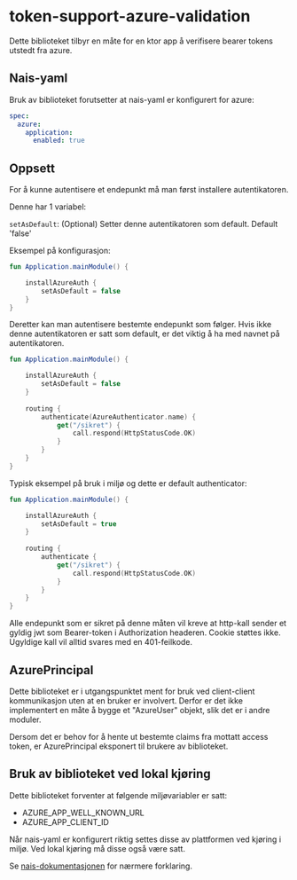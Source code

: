 # token-support-azure-validation

Dette biblioteket tilbyr en måte for en ktor app å verifisere bearer tokens utstedt fra azure.

## Nais-yaml

Bruk av biblioteket forutsetter at nais-yaml er konfigurert for azure:

```yaml
spec:
  azure:
    application:
      enabled: true
```

## Oppsett

For å kunne autentisere et endepunkt må man først installere autentikatoren.

Denne har 1 variabel:

`setAsDefault`: (Optional) Setter denne autentikatoren som default. Default 'false'
 
Eksempel på konfigurasjon:

```kotlin
fun Application.mainModule() {

    installAzureAuth {
        setAsDefault = false
    }
}
```

Deretter kan man autentisere bestemte endepunkt som følger. Hvis ikke denne autentikatoren er satt som default, er det
viktig å ha med navnet på autentikatoren.

```kotlin
fun Application.mainModule() {

    installAzureAuth {
        setAsDefault = false
    }
    
    routing {
        authenticate(AzureAuthenticator.name) {
            get("/sikret") {
                call.respond(HttpStatusCode.OK)
            }
        }
    }
}
```

Typisk eksempel på bruk i miljø og dette er default authenticator:

```kotlin
fun Application.mainModule() {

    installAzureAuth {
        setAsDefault = true
    }
    
    routing {
        authenticate {
            get("/sikret") {
                call.respond(HttpStatusCode.OK)
            }
        }
    }
}
```

Alle endepunkt som er sikret på denne måten vil kreve at http-kall sender et gyldig jwt som Bearer-token
i Authorization headeren. Cookie støttes ikke. Ugyldige kall vil alltid svares med en 401-feilkode.

## AzurePrincipal

Dette biblioteket er i utgangspunktet ment for bruk ved client-client kommunikasjon uten at en bruker er involvert. 
Derfor er det ikke implementert en måte å bygge et "AzureUser" objekt, slik det er i andre moduler.

Dersom det er behov for å hente ut bestemte claims fra mottatt access token, er AzurePrincipal eksponert til brukere av biblioteket.

## Bruk av biblioteket ved lokal kjøring 

Dette biblioteket forventer at følgende miljøvariabler er satt:

- AZURE_APP_WELL_KNOWN_URL
- AZURE_APP_CLIENT_ID

Når nais-yaml er konfigurert riktig settes disse av plattformen ved kjøring i miljø. Ved lokal kjøring må disse også være satt. 

Se [nais-dokumentasjonen](https://doc.nais.io/security/auth/azure-ad/index.html#runtime-variables-credentials) for nærmere forklaring.
